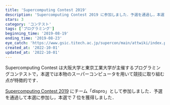 ```yaml
---
title: 'Supercomputing Contest 2019'
description: 'Supercomputing Contest 2019 に参加しました．予選を通過し，本選でチーム 7 位を獲得しました．'
stars: 3
category: 'コンテスト'
tags: ['プログラミング']
beginning_time: '2019-08-19'
ending_time: '2019-08-23'
eye_catch: 'https://www.gsic.titech.ac.jp/supercon/main/attwiki/index.php?plugin=ref&page=Supercomputing%20Contest&src=supercon_text.gif'
created_at: '2022-10-01'
updated_at: '2022-10-01'
---
```


Supercomputing Contest は大阪大学と東京工業大学が主催するプログラミングコンテストで，本選では本物のスーパーコンピュータを用いて競技に取り組む点が特徴的です．

[Supercomputing Contest 2019](https://www.gsic.titech.ac.jp/supercon/main/attwiki/index.php?SupercomputingContest2019) にチーム「dispro」として参加しました．予選を通過して本選に参加し，本選で 7 位を獲得しました．
